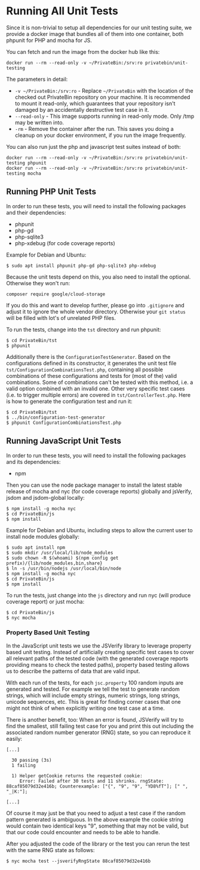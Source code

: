 # Running All Unit Tests

Since it is non-trivial to setup all dependencies for our unit testing suite,
we provide a docker image that bundles all of them into one container, both
phpunit for PHP and mocha for JS.

You can fetch and run the image from the docker hub like this:

```console
docker run --rm --read-only -v ~/PrivateBin:/srv:ro privatebin/unit-testing
```

The parameters in detail:

- `-v ~/PrivateBin:/srv:ro` - Replace `~/PrivateBin` with the location of
  the checked out PrivateBin repository on your machine. It is recommended to
  mount it read-only, which guarantees that your repository isn't damaged by
  an accidentally destructive test case in it.
- `--read-only` - This image supports running in read-only mode. Only /tmp
  may be written into.
- `-rm` - Remove the container after the run. This saves you doing a cleanup
  on your docker environment, if you run the image frequently.

You can also run just the php and javascript test suites instead of both:

```console
docker run --rm --read-only -v ~/PrivateBin:/srv:ro privatebin/unit-testing phpunit
docker run --rm --read-only -v ~/PrivateBin:/srv:ro privatebin/unit-testing mocha
```

## Running PHP Unit Tests

In order to run these tests, you will need to install the following packages
and their dependencies:
* phpunit
* php-gd
* php-sqlite3
* php-xdebug (for code coverage reports)

Example for Debian and Ubuntu:

```console
$ sudo apt install phpunit php-gd php-sqlite3 php-xdebug
```

Because the unit tests depend on this, you also need to install the optional. Otherwise they won't run:
```console
composer require google/cloud-storage
```

If you do this and want to develop further, please go into `.gitignore` and adjust it to ignore the whole
vendor directory. Otherwise your `git status` will be filled with lot's of unrelated PHP files.

To run the tests, change into the `tst` directory and run phpunit:

```console
$ cd PrivateBin/tst
$ phpunit
```

Additionally there is the `ConfigurationTestGenerator`. Based on the
configurations defined in its constructor, it generates the unit test file
`tst/ConfigurationCombinationsTest.php`, containing all possible combinations
of these configurations and tests for (most of the) valid combinations. Some of
combinations can't be tested with this method, i.e. a valid option combined with
an invalid one. Other very specific test cases (i.e. to trigger multiple errors)
are covered in `tst/ControllerTest.php`. Here is how to generate the
configuration test and run it:

```console
$ cd PrivateBin/tst
$ ../bin/configuration-test-generator
$ phpunit ConfigurationCombinationsTest.php
```

## Running JavaScript Unit Tests

In order to run these tests, you will need to install the following packages
and its dependencies:
* npm

Then you can use the node package manager to install the latest stable release
of mocha and nyc (for code coverage reports) globally and jsVerify, jsdom
and jsdom-global locally:

```console
$ npm install -g mocha nyc
$ cd PrivateBin/js
$ npm install
```

Example for Debian and Ubuntu, including steps to allow the current user to
install node modules globally:
```console
$ sudo apt install npm
$ sudo mkdir /usr/local/lib/node_modules
$ sudo chown -R $(whoami) $(npm config get prefix)/{lib/node_modules,bin,share}
$ ln -s /usr/bin/nodejs /usr/local/bin/node
$ npm install -g mocha nyc
$ cd PrivateBin/js
$ npm install
```

To run the tests, just change into the `js` directory and run nyc (will produce
coverage report) or just mocha:

```console
$ cd PrivateBin/js
$ nyc mocha
```

### Property Based Unit Testing

In the JavaScript unit tests we use the JSVerify library to leverage property
based unit testing. Instead of artificially creating specific test cases to
cover all relevant paths of the tested code (with the generated coverage reports
providing means to check the tested paths), property based testing allows us to
describe the patterns of data that are valid input.

With each run of the tests, for each `jsc.property` 100 random inputs are
generated and tested. For example we tell the test to generate random strings,
which will include empty strings, numeric strings, long strings, unicode
sequences, etc. This is great for finding corner cases that one might not think
of when explicitly writing one test case at a time.

There is another benefit, too: When an error is found, JSVerify will try to find
the smallest, still failing test case for you and print this out including the
associated random number generator (RNG) state, so you can reproduce it easily:

```console
[...]

  30 passing (3s)
  1 failing

  1) Helper getCookie returns the requested cookie:
     Error: Failed after 30 tests and 11 shrinks. rngState: 88caf85079d32e416b; Counterexample: ["{", "9", "9", "YD8%fT"]; [" ", "_|K:"];

[...]
```

Of course it may just be that you need to adjust a test case if the random
pattern generated is ambiguous. In the above example the cookie string would
contain two identical keys "9", something that may not be valid, but that our
code could encounter and needs to be able to handle.

After you adjusted the code of the library or the test you can rerun the test
with the same RNG state as follows:

```console
$ nyc mocha test --jsverifyRngState 88caf85079d32e416b
```
